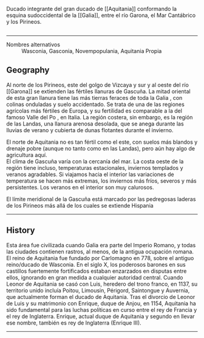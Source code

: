 Ducado integrante del gran ducado de [[Aquitania]] conformando la esquina sudoccidental de la [[Galia]], entre el río Garona, el Mar Cantábrico y los Pirineos. 
 <section class="wa-section main-content"><p></p><div id="39cfae05ad611c8a4958721251afb4dd" class="visibility-toggler image-thumb-container user-css-image-thumbnail position-relative padding-10 "><img src="https://worldanvil.com/uploads/images/3e862d93cd224e4974dc5aa7b5462bdd.png" alt title="Gascuña" /></div>
<hr /><p></p></section>  <section data-section-id="alternativename" class="wa-section public"><dl><dt>Nombres alternativos</dt><dd>Wasconia, Gasconia, Novempopulania, Aquitania Propia</dd></dl></section><section data-section-id="geography" class="wa-section public"><h2>Geography</h2>
Al norte de los Pirineos, este del golgo de Vizcaya y sur y  al oeste del río [[Garona]] se extienden las fértiles llanuras de Gascuña. La mitad oriental de esta gran llanura tiene las más tierras feraces de toda la Galia , con colinas onduladas y suelo accidentado. Se trata de una de las regiones agrícolas más fértiles de Europa, y su fertilidad es comparable a la del famoso Valle del Po , en Italia. La región costera, sin embargo, es la región de las Landas, una llanura arenosa desolada, que se anega durante las lluvias de verano y cubierta de dunas flotantes durante el invierno. 
<p>
El norte de Aquitania no es tan fértil como el este, con suelos más blandos y drenaje pobre (aunque no tanto como en las Landas), pero aún hay algo de agricultura aquí.
<br />
El clima de Gascuña varía con la cercanía del mar. La costa oeste de la región tiene incluso, temperaturas estacionales, inviernos templados y veranos agradables. Si viajamos hacia el interior las variaciones de temperatura se hacen más extremas, los inviernos más fríos, severos y más persistentes. Los veranos en el interior son muy calurosos.
<br />
</p>
<p>
El límite meridional de la Gascuña está marcado por las pedregosas laderas de los <span class="article-link article-explorer-link entity-link wa-link" data-article-privacy="public" data-article-id="53792d76-7259-443a-a6ce-9b9cf0698386" data-template-type="location" data-article="53792d76-7259-443a-a6ce-9b9cf0698386">Pirineos</span> más allá de los cuales se extiende Hispania</p><hr /></section><section data-section-id="history" class="wa-section public"><h2>History</h2>
<p>Esta área fue civilizada cuando Galia era parte del Imperio Romano, y todas las ciudades contienen rastros, al menos, de la antigua ocupación romana. El reino de Aquitania fue fundado por Carlomagno en 778, sobre el antiguo reino/ducado de Wasconia. En el siglo X, los poderosos barones en sus castillos fuertemente fortificados estaban enzarzados en disputas entre ellos, ignorando en gran medida a cualquier autoridad central. Cuando Leonor de Aquitania se casó con Luis, heredero del trono franco, en 1137, su territorio unido incluía Poitou, Limousin, Périgord, Saintongue y Auvernia, que actualmente forman el ducado de Aquitania. Tras el divorcio de Leonor de Luis y su matrimonio con Enrique, duque de Anjou, en 1154, Aquitania ha sido fundamental para las luchas políticas en curso entre el rey de Francia y el rey de Inglaterra. Enrique, actual duque de Aquitania y segundo en llevar ese nombre, también es rey de Inglaterra (Enrique III).</p><hr /></section>   